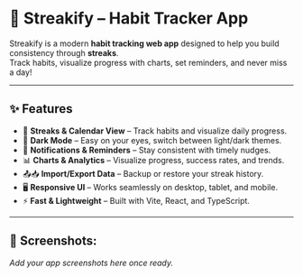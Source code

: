 # 🌟 Streakify – Habit Tracker App

Streakify is a modern **habit tracking web app** designed to help you build consistency through **streaks**.  
Track habits, visualize progress with charts, set reminders, and never miss a day!

---

## ✨ Features

- 📅 **Streaks & Calendar View** – Track habits and visualize daily progress.  
- 🌙 **Dark Mode** – Easy on your eyes, switch between light/dark themes.  
- 🔔 **Notifications & Reminders** – Stay consistent with timely nudges.  
- 📊 **Charts & Analytics** – Visualize progress, success rates, and trends.  
- 📤📥 **Import/Export Data** – Backup or restore your streak history.  
- 🖥️ **Responsive UI** – Works seamlessly on desktop, tablet, and mobile.  
- ⚡ **Fast & Lightweight** – Built with Vite, React, and TypeScript.  

---

## 📸 Screenshots:


_Add your app screenshots here once ready._

